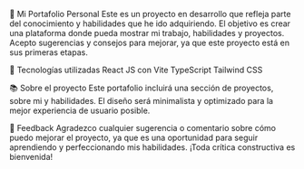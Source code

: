 
🌟 Mi Portafolio Personal
Este es un proyecto en desarrollo que refleja parte del conocimiento y habilidades que he ido adquiriendo. El objetivo es crear una plataforma donde pueda mostrar mi trabajo, habilidades y proyectos. Acepto sugerencias y consejos para mejorar, ya que este proyecto está en sus primeras etapas.

🚀 Tecnologías utilizadas
React JS con Vite
TypeScript
Tailwind CSS

📚 Sobre el proyecto
Este portafolio incluirá una sección de proyectos, sobre mi y habilidades. El diseño será minimalista y optimizado para la mejor experiencia de usuario posible.

💬 Feedback
Agradezco cualquier sugerencia o comentario sobre cómo puedo mejorar el proyecto, ya que es una oportunidad para seguir aprendiendo y perfeccionando mis habilidades. ¡Toda crítica constructiva es bienvenida!
